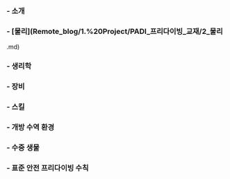 
### - 소개
### - [물리](Remote_blog/1.%20Project/PADI_프리다이빙_교재/2_물리
.md)
### - 생리학
### - 장비
### - 스킬
### - 개방 수역 환경
### - 수중 생물
### - 표준 안전 프리다이빙 수칙 
